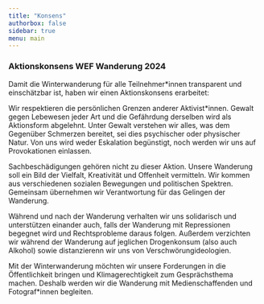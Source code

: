 ```yaml
---
title: "Konsens"
authorbox: false
sidebar: true
menu: main
---
```


### Aktionskonsens WEF Wanderung 2024

Damit die Winterwanderung für alle Teilnehmer*innen transparent und einschätzbar ist, haben wir einen Aktionskonsens erarbeitet:

Wir respektieren die persönlichen Grenzen anderer Aktivist*innen.
Gewalt gegen Lebewesen jeder Art und die Gefährdung derselben wird als Aktionsform abgelehnt. Unter Gewalt verstehen wir alles, was dem Gegenüber Schmerzen bereitet, sei dies psychischer oder physischer Natur. Von uns wird weder Eskalation begünstigt, noch werden wir uns auf Provokationen einlassen.

Sachbeschädigungen gehören nicht zu dieser Aktion.
Unsere Wanderung soll ein Bild der Vielfalt, Kreativität und Offenheit vermitteln. Wir kommen aus verschiedenen sozialen Bewegungen und politischen Spektren.
Gemeinsam übernehmen wir Verantwortung für das Gelingen der Wanderung.

Während und nach der Wanderung verhalten wir uns solidarisch und unterstützen einander auch, falls der Wanderung mit Repressionen begegnet wird und Rechtsprobleme daraus folgen.
Außerdem verzichten wir während der Wanderung auf jeglichen Drogenkonsum (also auch Alkohol) sowie distanzierenn wir uns von Verschwörungideologien.

Mit der Winterwanderung möchten wir unsere Forderungen in die Öffentlichkeit bringen und Klimagerechtigkeit zum Gesprächsthema machen. Deshalb werden wir die Wanderung mit Medienschaffenden und Fotograf*innen begleiten.
